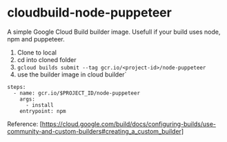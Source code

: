 # cloudbuild-node-puppeteer

A simple Google Cloud Build builder image. Usefull if your build uses node, npm and puppeteer.

1. Clone to local
2. cd into cloned folder
3. `gcloud builds submit --tag gcr.io/<project-id>/node-puppeteer`
4. use the builder image in cloud builder`
```
steps:
  - name: gcr.io/$PROJECT_ID/node-puppeteer
    args:
      - install
    entrypoint: npm
```

Reference: [https://cloud.google.com/build/docs/configuring-builds/use-community-and-custom-builders#creating_a_custom_builder]
